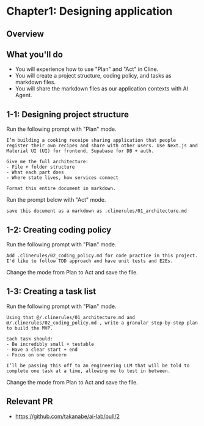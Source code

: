 # Chapter1: Designing application

## Overview

## What you'll do

- You will experience how to use "Plan" and "Act" in Cline.
- You will create a project structure, coding policy, and tasks as markdown files.
- You will share the markdown files as our application contexts with AI Agent.

## 1-1: Designing project structure

Run the following prompt with "Plan" mode.

```
I’m building a cooking receipe sharing application that people register their own recipes and share with other users. Use Next.js and Material UI (UI) for frontend, Supabase for DB + auth.

Give me the full architecture:
- File + folder structure
- What each part does
- Where state lives, how services connect

Format this entire document in markdown.
```

Run the prompt below with "Act" mode.

```
save this document as a markdown as .clinerules/01_architecture.md
```

## 1-2: Creating coding policy

Run the following prompt with "Plan" mode.

```
Add .clinerules/02_coding_policy.md for code practice in this project. I'd like to follow TDD approach and have unit tests and E2Es.
```

Change the mode from Plan to Act and save the file.


## 1-3: Creating a task list

Run the following prompt with "Plan" mode.

```
Using that @/.clinerules/01_architecture.md and @/.clinerules/02_coding_policy.md , write a granular step-by-step plan to build the MVP. 

Each task should: 
- Be incredibly small + testable
- Have a clear start + end
- Focus on one concern 

I’ll be passing this off to an engineering LLM that will be told to complete one task at a time, allowing me to test in between. 
```

Change the mode from Plan to Act and save the file.


## Relevant PR

- https://github.com/takanabe/ai-lab/pull/2 
